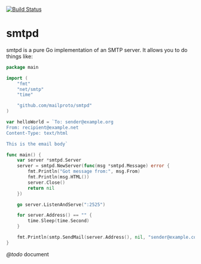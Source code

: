 [![Build Status](https://drone.io/github.com/mailproto/smtpd/status.png)](https://drone.io/github.com/mailproto/smtpd/latest)
# smtpd
smtpd is a pure Go implementation of an SMTP server. It allows you to do things like:

```go
package main

import (
    "fmt"
    "net/smtp"
    "time"

    "github.com/mailproto/smtpd"
)

var helloWorld = `To: sender@example.org
From: recipient@example.net
Content-Type: text/html

This is the email body`

func main() {
    var server *smtpd.Server
    server = smtpd.NewServer(func(msg *smtpd.Message) error {
        fmt.Println("Got message from:", msg.From)
        fmt.Println(msg.HTML())
        server.Close()
        return nil
    })

    go server.ListenAndServe(":2525")

    for server.Address() == "" {
        time.Sleep(time.Second)
    }

    fmt.Println(smtp.SendMail(server.Address(), nil, "sender@example.com", []string{"recipient@example.com"}, []byte(helloWorld)))
}

```

*@todo* document


